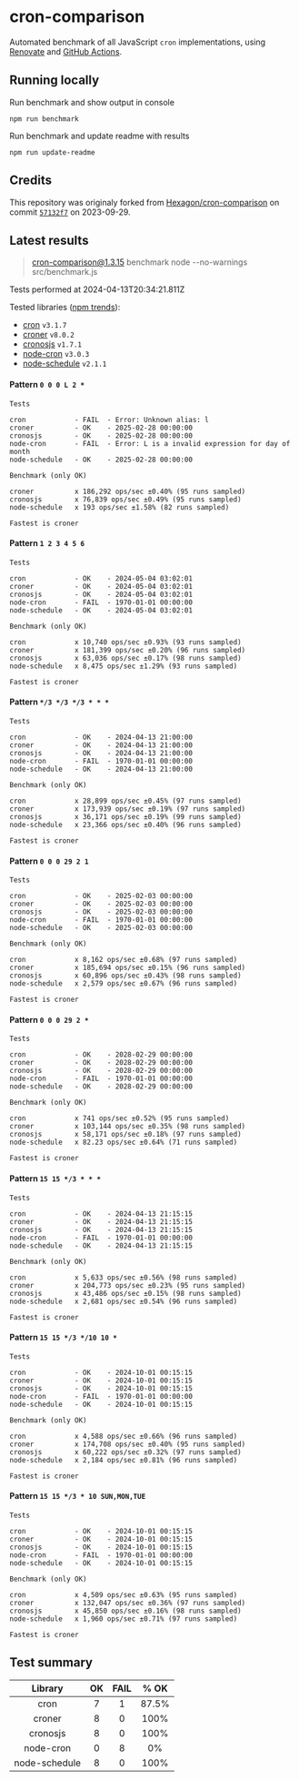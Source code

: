 # cron-comparison

Automated benchmark of all JavaScript `cron` implementations, using [Renovate](https://github.com/renovatebot/renovate) and [GitHub Actions](https://docs.github.com/en/actions).

## Running locally

Run benchmark and show output in console

`npm run benchmark`

Run benchmark and update readme with results

`npm run update-readme`

## Credits

This repository was originaly forked from [Hexagon/cron-comparison](https://github.com/Hexagon/cron-comparison) on commit [`57132f7`](https://github.com/Hexagon/cron-comparison/tree/57132f73323630ac2bc5d1022189b07be08ac773) on 2023-09-29.

## Latest results

> cron-comparison@1.3.15 benchmark
> node --no-warnings src/benchmark.js

Tests performed at 2024-04-13T20:34:21.811Z

Tested libraries ([npm trends](https://npmtrends.com/cron-vs-croner-vs-cronosjs-vs-node-cron-vs-node-schedule)):

- [cron](https://github.com/kelektiv/node-cron) `v3.1.7`
- [croner](https://github.com/hexagon/croner) `v8.0.2`
- [cronosjs](https://github.com/jaclarke/cronosjs) `v1.7.1`
- [node-cron](https://github.com/node-cron/node-cron) `v3.0.3`
- [node-schedule](https://github.com/node-schedule/node-schedule) `v2.1.1`

#### Pattern `0 0 0 L 2 *`

```
Tests

cron            - FAIL  - Error: Unknown alias: l
croner          - OK    - 2025-02-28 00:00:00
cronosjs        - OK    - 2025-02-28 00:00:00
node-cron       - FAIL  - Error: L is a invalid expression for day of month
node-schedule   - OK    - 2025-02-28 00:00:00

Benchmark (only OK)

croner          x 186,292 ops/sec ±0.40% (95 runs sampled)
cronosjs        x 76,839 ops/sec ±0.49% (95 runs sampled)
node-schedule   x 193 ops/sec ±1.58% (82 runs sampled)

Fastest is croner
```

#### Pattern `1 2 3 4 5 6`

```
Tests

cron            - OK    - 2024-05-04 03:02:01
croner          - OK    - 2024-05-04 03:02:01
cronosjs        - OK    - 2024-05-04 03:02:01
node-cron       - FAIL  - 1970-01-01 00:00:00
node-schedule   - OK    - 2024-05-04 03:02:01

Benchmark (only OK)

cron            x 10,740 ops/sec ±0.93% (93 runs sampled)
croner          x 181,399 ops/sec ±0.20% (96 runs sampled)
cronosjs        x 63,036 ops/sec ±0.17% (98 runs sampled)
node-schedule   x 8,475 ops/sec ±1.29% (93 runs sampled)

Fastest is croner
```

#### Pattern `*/3 */3 */3 * * *`

```
Tests

cron            - OK    - 2024-04-13 21:00:00
croner          - OK    - 2024-04-13 21:00:00
cronosjs        - OK    - 2024-04-13 21:00:00
node-cron       - FAIL  - 1970-01-01 00:00:00
node-schedule   - OK    - 2024-04-13 21:00:00

Benchmark (only OK)

cron            x 28,899 ops/sec ±0.45% (97 runs sampled)
croner          x 173,939 ops/sec ±0.19% (97 runs sampled)
cronosjs        x 36,171 ops/sec ±0.19% (99 runs sampled)
node-schedule   x 23,366 ops/sec ±0.40% (96 runs sampled)

Fastest is croner
```

#### Pattern `0 0 0 29 2 1`

```
Tests

cron            - OK    - 2025-02-03 00:00:00
croner          - OK    - 2025-02-03 00:00:00
cronosjs        - OK    - 2025-02-03 00:00:00
node-cron       - FAIL  - 1970-01-01 00:00:00
node-schedule   - OK    - 2025-02-03 00:00:00

Benchmark (only OK)

cron            x 8,162 ops/sec ±0.68% (97 runs sampled)
croner          x 185,694 ops/sec ±0.15% (96 runs sampled)
cronosjs        x 60,896 ops/sec ±0.43% (98 runs sampled)
node-schedule   x 2,579 ops/sec ±0.67% (96 runs sampled)

Fastest is croner
```

#### Pattern `0 0 0 29 2 *`

```
Tests

cron            - OK    - 2028-02-29 00:00:00
croner          - OK    - 2028-02-29 00:00:00
cronosjs        - OK    - 2028-02-29 00:00:00
node-cron       - FAIL  - 1970-01-01 00:00:00
node-schedule   - OK    - 2028-02-29 00:00:00

Benchmark (only OK)

cron            x 741 ops/sec ±0.52% (95 runs sampled)
croner          x 103,144 ops/sec ±0.35% (98 runs sampled)
cronosjs        x 58,171 ops/sec ±0.18% (97 runs sampled)
node-schedule   x 82.23 ops/sec ±0.64% (71 runs sampled)

Fastest is croner
```

#### Pattern `15 15 */3 * * *`

```
Tests

cron            - OK    - 2024-04-13 21:15:15
croner          - OK    - 2024-04-13 21:15:15
cronosjs        - OK    - 2024-04-13 21:15:15
node-cron       - FAIL  - 1970-01-01 00:00:00
node-schedule   - OK    - 2024-04-13 21:15:15

Benchmark (only OK)

cron            x 5,633 ops/sec ±0.56% (98 runs sampled)
croner          x 204,773 ops/sec ±0.23% (95 runs sampled)
cronosjs        x 43,486 ops/sec ±0.15% (98 runs sampled)
node-schedule   x 2,681 ops/sec ±0.54% (96 runs sampled)

Fastest is croner
```

#### Pattern `15 15 */3 */10 10 *`

```
Tests

cron            - OK    - 2024-10-01 00:15:15
croner          - OK    - 2024-10-01 00:15:15
cronosjs        - OK    - 2024-10-01 00:15:15
node-cron       - FAIL  - 1970-01-01 00:00:00
node-schedule   - OK    - 2024-10-01 00:15:15

Benchmark (only OK)

cron            x 4,588 ops/sec ±0.66% (96 runs sampled)
croner          x 174,708 ops/sec ±0.40% (95 runs sampled)
cronosjs        x 60,222 ops/sec ±0.32% (97 runs sampled)
node-schedule   x 2,184 ops/sec ±0.81% (96 runs sampled)

Fastest is croner
```

#### Pattern `15 15 */3 * 10 SUN,MON,TUE`

```
Tests

cron            - OK    - 2024-10-01 00:15:15
croner          - OK    - 2024-10-01 00:15:15
cronosjs        - OK    - 2024-10-01 00:15:15
node-cron       - FAIL  - 1970-01-01 00:00:00
node-schedule   - OK    - 2024-10-01 00:15:15

Benchmark (only OK)

cron            x 4,509 ops/sec ±0.63% (95 runs sampled)
croner          x 132,047 ops/sec ±0.36% (97 runs sampled)
cronosjs        x 45,850 ops/sec ±0.16% (98 runs sampled)
node-schedule   x 1,960 ops/sec ±0.71% (97 runs sampled)

Fastest is croner
```

## Test summary

|    Library    | OK  | FAIL | % OK  |
| :-----------: | :-: | :--: | :---: |
|     cron      |  7  |  1   | 87.5% |
|    croner     |  8  |  0   | 100%  |
|   cronosjs    |  8  |  0   | 100%  |
|   node-cron   |  0  |  8   |  0%   |
| node-schedule |  8  |  0   | 100%  |
